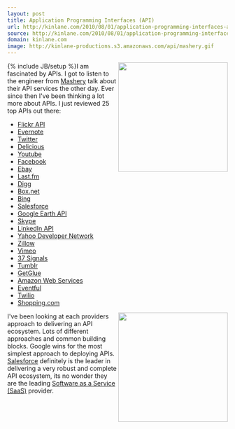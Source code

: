 ```yaml
---
layout: post
title: Application Programming Interfaces (API)
url: http://kinlane.com/2010/08/01/application-programming-interfaces-api/
source: http://kinlane.com/2010/08/01/application-programming-interfaces-api/
domain: kinlane.com
image: http://kinlane-productions.s3.amazonaws.com/api/mashery.gif
---
```

{% include JB/setup %}<a href="http://www.mashery.com/" target="_self"><img class="alignnone c1" title="API" src="http://kinlane-productions.s3.amazonaws.com/api/mashery.gif" alt="" width="250" align="right" /></a>I am fascinated by APIs. I got to listen to the engineer from <a href="http://www.mashery.com/" target="_blank">Mashery</a> talk about their API services the other day. Ever since then I've been thinking a lot more about APIs. I just reviewed 25 top APIs out there:
<ul class="mainlist">
     <li>
          <a href="http://www.flickr.com/services/api/" target="_blank">Flickr API</a>
     </li>
     <li>
          <a href="http://www.evernote.com/about/developer/api/" target="_blank">Evernote</a>
     </li>
     <li>
          <a href="http://dev.twitter.com/" target="_blank">Twitter</a>
     </li>
     <li>
          <a href="http://delicious.com/help/api" target="_blank">Delicious</a>
     </li>
     <li>
          <a href="http://code.google.com/apis/youtube/overview.html" target="_blank">Youtube</a>
     </li>
     <li>
          <a href="http://developers.facebook.com/" target="_blank">Facebook</a>
     </li>
     <li>
          <a href="http://developer.ebay.com/" target="_blank">Ebay</a>
     </li>
     <li>
          <a href="http://www.last.fm/api" target="_blank">Last.fm</a>
     </li>
     <li>
          <a href="http://digg.com/api/docs/overview" target="_blank">Digg</a>
     </li>
     <li>
          <a href="http://developers.box.net/" target="_blank">Box.net</a>
     </li>
     <li>
          <a href="http://www.bing.com/developers/" target="_blank">Bing</a>
     </li>
     <li>
          <a href="http://developer.force.com/" target="_blank">Salesforce</a>
     </li>
     <li>
          <a href="http://code.google.com/apis/earth/" target="_blank">Google Earth API</a>
     </li>
     <li>
          <a href="http://developer.skype.com/accessories" target="_blank">Skype</a>
     </li>
     <li>
          <a href="http://developer.linkedin.com/index.jspa" target="_blank">LinkedIn API</a>
     </li>
     <li>
          <a href="http://developer.yahoo.com/answers/" target="_blank">Yahoo Developer Network</a>
     </li>
     <li>
          <a href="http://www.zillow.com/howto/api/APIOverview.htm" target="_blank">Zillow</a>
     </li>
     <li>
          <a href="http://www.vimeo.com/api" target="_blank">Vimeo</a>
     </li>
     <li>
          <a href="http://developer.37signals.com/" target="_blank">37 Signals</a>
     </li>
     <li>
          <a href="http://www.tumblr.com/docs/en/api" target="_blank">Tumblr</a>
     </li>
     <li>
          <a href="http://getglue.com/api" target="_blank">GetGlue</a>
     </li>
     <li>
          <a href="http://aws.amazon.com/" target="_blank">Amazon Web Services</a>
     </li>
     <li>
          <a href="http://api.eventful.com/" target="_blank">Eventful</a>
     </li>
     <li>
          <a href="http://www.twilio.com/how-twilio-works" target="_blank">Twilio</a>
     </li>
     <li>
          <a href="https://partners.shopping.com/APIProgram.html" target="_blank">Shopping.com</a>
     </li>
</ul><img class="alignnone c1" title="API" src="http://www.developerforce.com/assets/developerforcesite/images/developerforce_logo.png" alt="" width="250" align="right" />I've been looking at each providers approach to delivering an API ecosystem. Lots of different approaches and common building blocks. Google wins for the most simplest approach to deploying APIs. <a href="http://developer.force.com/" target="_blank">Salesforce</a> definitely is the leader in delivering a very robust and complete API ecosystem, its no wonder they are the leading <a href="http://www.kinlane.com/category/software-as-a-service-saas/" target="_self">Software as a Service (SaaS)</a> provider.
